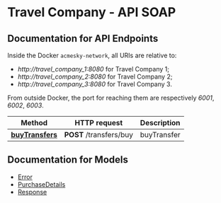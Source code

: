 # Travel Company - API SOAP

<a name="documentation-for-api-endpoints"></a>
## Documentation for API Endpoints

Inside the Docker `acmesky-network`, all URIs are relative to:

- *http://travel_company_1:8080* for Travel Company 1;
- *http://travel_company_2:8080*  for Travel Company 2;
- *http://travel_company_3:8080* for Travel Company 3.


From outside Docker, the port for reaching them are respectively *6001*, *6002*, *6003*.

Method | HTTP request | Description
------------- | ------------- | -------------
[**buyTransfers**](Apis/DefaultApi.md#buytransfers) | **POST** /transfers/buy | buyTransfer


<a name="documentation-for-models"></a>
## Documentation for Models

 - [Error](Models/Error.md)
 - [PurchaseDetails](Models/PurchaseDetails.md)
 - [Response](Models/Response.md)
